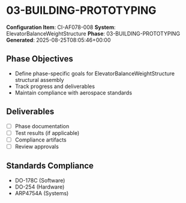 # 03-BUILDING-PROTOTYPING

**Configuration Item**: CI-AF078-008
**System**: ElevatorBalanceWeightStructure
**Phase**: 03-BUILDING-PROTOTYPING
**Generated**: 2025-08-25T08:05:46+00:00

## Phase Objectives
- Define phase-specific goals for ElevatorBalanceWeightStructure structural assembly
- Track progress and deliverables
- Maintain compliance with aerospace standards

## Deliverables
- [ ] Phase documentation
- [ ] Test results (if applicable)
- [ ] Compliance artifacts
- [ ] Review approvals

## Standards Compliance
- DO-178C (Software)
- DO-254 (Hardware)
- ARP4754A (Systems)

